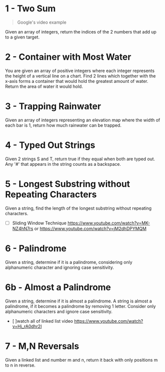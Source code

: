 # 1 - Two Sum
> Google's video example

Given an array of integers, return the indices of the 2 numbers that add up to a given target.

# 2 - Container with Most Water
You are given an array of positive integers where each integer represents the height of a vertical line on a chart.
Find 2 lines which together with the x-axis forms a container that would hold the greatest amount of water. 
Return the area of water it would hold.

# 3 - Trapping Rainwater
Given an array of integers representing an elevation map
where the width of each bar is 1,
return how much rainwater can be trapped.

# 4 - Typed Out Strings
Given 2 strings S and T, 
return true if they equal when both are typed out.
Any '#' that appears in the string counts as a backspace.

# 5 - Longest Substring without Repeating Characters
Given a string, find the length of the longest substring without repeating characters.

- [ ] Sliding Window Technique 
https://www.youtube.com/watch?v=MK-NZ4hN7rs
or
https://www.youtube.com/watch?v=jM2dhDPYMQM 

# 6 - Palindrome
Given a string, determine if it is a palindrome, 
considering only alphanumeric character and ignoring case sensitivity.

# 6b - Almost a Palindrome
Given a string, determine if it is almost a palindrome.
A string is almost a palindrome, if it becomes a palindrome by removing 1 letter.
Consider only alphanumeric characters and ignore case sensitivity.

- [ ]watch all of linked list video https://www.youtube.com/watch?v=Hj_rA0dhr2I

# 7 - M,N Reversals
Given a linked list and number m and n,
return it back with only positions m to n in reverse.